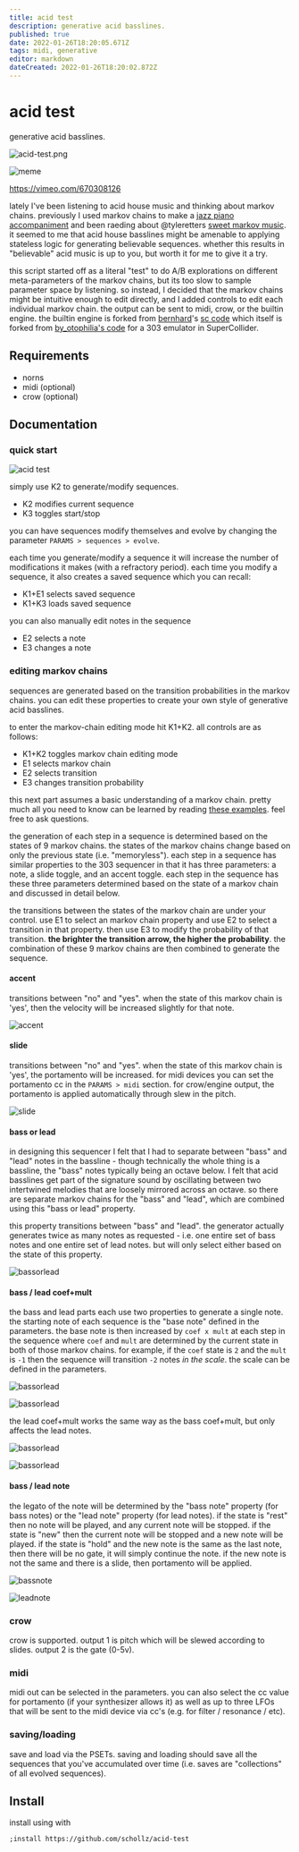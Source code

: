 ```yaml
---
title: acid test
description: generative acid basslines.
published: true
date: 2022-01-26T18:20:05.671Z
tags: midi, generative
editor: markdown
dateCreated: 2022-01-26T18:20:02.872Z
---
```


# acid test

generative acid basslines.

![acid-test.png](/community/infinitedigits/acid-test.png)

![meme](https://github.com/schollz/acid-test/raw/main/img/meme.png)

https://vimeo.com/670308126

lately I've been listening to acid house music and thinking about markov chains. previously I used markov chains to make a [jazz piano accompaniment](https://github.com/schollz/pianoai) and been raeding about @tyleretters [sweet markov music](https://llllllll.co/t/markov-music-v1-0/). it seemed to me that acid house basslines might be amenable to applying stateless logic for generating believable sequences. whether this results in "believable" acid music is up to you, but worth it for me to give it a try.

this script started off as a literal "test" to do A/B explorations on different meta-parameters of the markov chains, but its too slow to sample parameter space by listening. so instead, I decided that the markov chains might be intuitive enough to edit directly, and I added controls to edit each individual markov chain. the output can be sent to midi, crow, or the builtin engine. the builtin engine is forked from [bernhard](https://sccode.org/bernhard)'s [sc code](https://sccode.org/1-5d8) which itself is forked from [by_otophilia's code](https://www.scribd.com/document/424490809/Acid-Otophilia) for a 303 emulator in SuperCollider.



## Requirements

- norns
- midi (optional)
- crow (optional)

## Documentation

### quick start

![acid test](https://github.com/schollz/acid-test/raw/main/img/acid-test2.png)

simply use K2 to generate/modify sequences.

- K2 modifies current sequence
- K3 toggles start/stop

you can have sequences modify themselves and evolve by changing the parameter `PARAMS > sequences > evolve`.

each time you generate/modify a sequence it will increase the number of modifications it makes (with a refractory period). each time you modify a sequence, it also creates a saved sequence which you can recall:

- K1+E1 selects saved sequence
- K1+K3 loads saved sequence

you can also manually edit notes in the sequence

- E2 selects a note
- E3 changes a note

### editing markov chains

sequences are generated based on the transition probabilities in the markov chains. you can edit these properties to create your own style of generative acid basslines.

to enter the markov-chain editing mode hit K1+K2. all controls are as follows:

- K1+K2 toggles markov chain editing mode
- E1 selects markov chain
- E2 selects transition
- E3 changes transition probability


this next part assumes a basic understanding of a markov chain. pretty much all you need to know can be learned by reading [these examples](https://en.wikipedia.org/wiki/Markov_chain#Examples). feel free to ask questions.

the generation of each step in a sequence is determined based on the states of 9 markov chains. the states of the markov chains change based on only the previous state (i.e. "memoryless"). each step in a sequence has similar properties to the 303 sequencer in that it has three parameters: a note, a slide toggle, and an accent toggle. each step in the sequence has these three parameters determined based on the state of a markov chain and discussed in detail below.

the transitions between the states of the markov chain are under your control. use E1 to select an markov chain property and use E2 to select a transition in that property. then use E3 to modify the probability of that transition. **the brighter the transition arrow, the higher the probability**. the combination of these 9 markov chains are then combined to generate the sequence.

#### accent

transitions between "no" and "yes". when the state of this markov chain is 'yes', then the velocity will be increased slightly for that note.

![accent](https://github.com/schollz/acid-test/raw/main/img/accent.png)

#### slide

transitions between "no" and "yes". when the state of this markov chain is 'yes', the portamento will be increased. for midi devices you can set the portamento cc in the `PARAMS > midi` section. for crow/engine output, the portamento is applied automatically through slew in the pitch.

![slide](https://github.com/schollz/acid-test/raw/main/img/slide.png)

#### bass or lead

in designing this sequencer I felt that I had to separate between "bass" and "lead" notes in the bassline - though technically the whole thing is a bassline, the "bass" notes typically being an octave below. I felt that acid basslines get part of the signature sound by oscillating between two intertwined melodies that are loosely mirrored across an octave. so there are separate markov chains for the "bass" and "lead", which are combined using this "bass or lead" property.

this property transitions between "bass" and "lead". the generator actually generates twice as many notes as requested - i.e. one entire set of bass notes and one entire set of lead notes. but will only select either based on the state of this property.

![bassorlead](https://github.com/schollz/acid-test/raw/main/img/bassorlead.png)

#### bass / lead coef+mult


the bass and lead parts each use two properties to generate a single note. the starting note of each sequence is the "base note" defined in the parameters. the base note is then increased by `coef x mult` at each step in the sequence where `coef` and `mult` are determined by the current state in both of those markov chains. for example, if the `coef` state is `2` and the `mult` is `-1` then the sequence will transition `-2` notes *in the scale*. the scale can be defined in the parameters.


![bassorlead](https://github.com/schollz/acid-test/raw/main/img/basscoef.png)

![bassorlead](https://github.com/schollz/acid-test/raw/main/img/bassmult.png)


the lead coef+mult works the same way as the bass coef+mult, but only affects the lead notes.

![bassorlead](https://github.com/schollz/acid-test/raw/main/img/leadcoef.png)

![bassorlead](https://github.com/schollz/acid-test/raw/main/img/leadmult.png)

#### bass / lead note

the legato of the note will be determined by the "bass note"  property (for bass notes) or the "lead note" property (for lead notes). if the state is "rest" then no note will be played, and any current note will be stopped. if the state is "new" then the current note will be stopped and a new note will be played. if the state is "hold" and the new note is the same as the last note, then there will be no gate, it will simply continue the note. if the new note is not the same and there is a slide, then portamento will be applied.

![bassnote](https://github.com/schollz/acid-test/raw/main/img/bassnote.png)

![leadnote](https://github.com/schollz/acid-test/raw/main/img/leadnote.png)

### crow

crow is supported. output 1 is pitch which will be slewed according to slides. output 2 is the gate (0-5v).

### midi

midi out can be selected in the parameters. you can also select the cc value for portamento (if your synthesizer allows it) as well as up to three LFOs that will be sent to the midi device via cc's (e.g. for filter / resonance / etc).

### saving/loading

save and load via the PSETs. saving and loading should save all the sequences that you've accumulated over time (i.e. saves are "collections" of all evolved sequences).

## Install

install using with

```
;install https://github.com/schollz/acid-test
```

